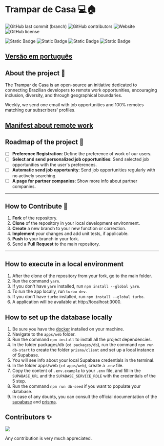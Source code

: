# Trampar de Casa 💻🏠

![GitHub last commit (branch)](https://img.shields.io/github/last-commit/ocodista/trampar-de-casa/main)
![GitHub contributors](https://img.shields.io/github/contributors/ocodista/trampar-de-casa)
![Website](https://img.shields.io/website?up_message=online&up_color=green&down_message=offline&down_color=red&url=https%3A%2F%2Fwww.trampardecasa.com.br%2F)
![GitHub license](https://img.shields.io/github/license/ocodista/trampar-de-casa)

![Static Badge](https://img.shields.io/badge/nextjs-white?style=for-the-badge&logo=nextdotjs&logoColor=white&labelColor=black&color=white)
![Static Badge](https://img.shields.io/badge/typescript-%2306B6D4?style=for-the-badge&logo=typescript&labelColor=white&color=%233178C6)
![Static Badge](https://img.shields.io/badge/vite-%23646CFF?style=for-the-badge&logo=vite&labelColor=black)
![Static Badge](https://img.shields.io/badge/tailwindcss-%2306B6D4?style=for-the-badge&logo=tailwindcss&labelColor=black&color=%2306B6D4)

## [Versão em português](./README.md)

## About the project 🎯

The Trampar de Casa is an open-source
an initiative dedicated to connecting Brazilian developers to remote work opportunities, encouraging inclusion, diversity, and through geographical boundaries.

Weekly, we send one email with job opportunities and 100% remotes matching our subscribers' profiles.

## [Manifest about remote work](./manifesto.md)

## Roadmap of the project 🚧

- [ ] **Preference Registration**: Define the preference of work of our users.
- [ ] **Select and send personalized job opportunities**: Send selected job opportunities with the user's preferences.
- [ ] **Automatic send job opportunity**: Send job opportunities regularly with no actively searching.
- [ ] **A page for partner companies**: Show more info about partner companies.

---

## How to Contribute 🚀

1. **Fork** of the repository.
2. **Clone** of the repository in your local development environment.
3. **Create** a new branch to your new function or correction.
4. **Implement** your changes and add unit tests, if applicable.
5. **Push** to your branch in your fork.
6. Send a **Pull Request** to the main repository.

---

## How to execute in a local environment

1. After the clone of the repository from your fork, go to the main folder.
2. Run the command `yarn`.
3. If you don't have `yarn` installed, run `npm install --global yarn`.
4. To run the app locally, run `turbo dev`.
5. If you don't have `turbo` installed, run `npm install --global turbo`.
6. A application will be available at http://localhost:3000.

## How to set up the database locally

1. Be sure you have the [docker](https://www.docker.com/) installed on your machine.
2. Navigate to the `apps/web` folder.
3. Run the command `npm install` to install all the project dependencies.
4. In the folder packages/db (`cd packages/db`), run the command `npm run db-start` to create the folder `prisma/client` and set up a local instance of Supabase.
5. You will see info about your local Supabase credentials in the terminal.
6. In the folder apps/web (`cd apps/web`), create a `.env` file.
7. Copy the content of `.env.example` to your `.env` file, and fill in the `SUPABASE_URL` and the `SUPABASE_SERVICE_ROLE` with the credentials of the 5 step.
8. Run the command `npm run db-seed` if you want to populate your database.
9. In case of any doubts, you can consult the official documentation of the [supabase](https://supabase.com/docs/guides/getting-started/local-development) and [prisma](https://www.prisma.io/docs/guides/migrate/seed-database).

## Contributors ✨

<a href="https://github.com/ocodista/trampar-de-casa/graphs/contributors">
  <img src="https://contrib.rocks/image?repo=ocodista/trampar-de-casa&anon=0&columns=20&max=100" />
</a>

Any contribution is very much appreciated.
